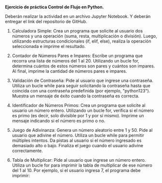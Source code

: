 **Ejercicio de práctica Control de Flujo en Python.** 

Deberán realizar la actividad en un archivo Jupyter Notebook. Y deberán entregar el link del repositorio de GitHub.

1. Calculadora Simple: Crea un programa que solicite al usuario dos números y una operación (suma, resta, multiplicación o división). Luego, utilizando estructuras condicionales (if, elif, else), realiza la operación seleccionada e imprime el resultado.

2. Contador de Números Pares e Impares: Escribe un programa que recorra una lista de números del 1 al 20. Utilizando un bucle for, determina cuántos de estos números son pares y cuántos son impares. Al final, imprime la cantidad de números pares e impares.

3. Validación de Contraseña: Pide al usuario que ingrese una contraseña. Utiliza un bucle while para seguir solicitando la contraseña hasta que coincida con una contraseña predefinida (por ejemplo, "python123"). Muestra un mensaje de éxito cuando la contraseña es correcta.

4. Identificador de Números Primos: Crea un programa que solicite al usuario un número entero. Utilizando un bucle for, verifica si el número es primo (es decir, solo divisible por 1 y por sí mismo). Imprime un mensaje indicando si el número es primo o no.

5. Juego de Adivinanza: Genera un número aleatorio entre 1 y 50. Pide al usuario que adivine el número. Utiliza un bucle while para permitir múltiples intentos. Da pistas al usuario si el número ingresado es demasiado alto o bajo. Finaliza el juego cuando el usuario adivine correctamente.

6. Tabla de Multiplicar: Pide al usuario que ingrese un número entero. Utiliza un bucle for para imprimir la tabla de multiplicar de ese número del 1 al 10. Por ejemplo, si el usuario ingresa 7, el programa debe imprimir: